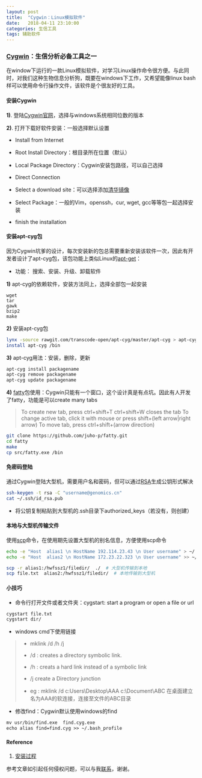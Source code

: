```yaml
---
layout: post
title:  "Cygwin：Linux模拟软件"
date:   2018-04-11 23:10:00
categories: 生信工具
tags: 辅助软件
---
```




### [Cygwin](https://en.wikipedia.org/wiki/Cygwin)：生信分析必备工具之一

在window下运行的一款Linux模拟软件，对学习Linux操作命令很方便。与此同时，对我们这种生物信息分析狗，既要在windows下工作，又希望能像linux bash 样可以使用命令行操作文件，该软件是个很友好的工具。



####  安装Cygwin

**1)**. 登陆[Cygwin官网](https://cygwin.com/)，选择与windows系统相同位数的版本

**2)**. 打开下载好软件安装：一般选择默认设置

* Install from Internet

* Root Install Directory：根目录所在位置（默认）

* Local Package Directory：Cygwin安装包路径，可以自己选择

* Direct Connection

* Select a download site：可以选择添加[清华镜像](https://link.jianshu.com/?t=http://mirrors.tuna.tsinghua.edu.cn/cygwin/)

* Select Package：一般的Vim，openssh，cur, wget, gcc等等包一起选择安装

* finish the installation




#### 安装apt-cyg包

因为Cygwin坑爹的设计，每次安装新的包总需要重新安装该软件一次，因此有开发者设计了apt-cyg包，该包功能上类似Linux的[apt-get](https://baike.baidu.com/item/apt-get/2360755?fr=aladdin)：

* 功能： 搜索、安装、升级、卸载软件

**1)** apt-cyg的依赖软件，安装方法同上，选择全部包一起安装

```
wget
tar
gawk
bzip2
make
```

**2)** 安装apt-cyg包

```bash
lynx -source rawgit.com/transcode-open/apt-cyg/master/apt-cyg > apt-cyg
install apt-cyg /bin
```

**3)** apt-cyg用法：安装，删除，更新

```bash
apt-cyg install packagename
apt-cyg remove packagename
apt-cyg update packagename
```

**4)** [fatty](https://github.com/juho-p/fatty)包使用：Cygwin只能有一个窗口，这个设计真是有点坑。因此有人开发了fatty，功能是可以create many tabs

> To create new tab, press ctrl+shift+T
> ctrl+shift+W closes the tab
> To change active tab, click it with mouse or press shift+(left arrow|right arrow)
> To move tab, press ctrl+shift+(arrow direction)

```bash
git clone https://github.com/juho-p/fatty.git
cd fatty
make
cp src/fatty.exe /bin
```



#### 免密码登陆

通过Cygwin登陆大型机，需要用户名和密码，但可以通过[RSA](https://en.wikipedia.org/wiki/RSA_(cryptosystem))生成公钥形式解决

```bash
ssh-keygen -t rsa -C "username@genomics.cn"
cat ~/.ssh/id_rsa.pub
```

* 将公钥复制粘贴到大型机的.ssh目录下authorized_keys（若没有，则创建）




#### 本地与大型机传输文件

使用[scp](https://www.cnblogs.com/likui360/p/6011769.html)命令，在使用期先设置大型机的别名信息，方便使用scp命令

```bash
echo -e "Host  alias1 \n HostName 192.114.23.43 \n User username" > ~/.ssh/config 
echo -e "Host  alias2 \n HostName 172.23.22.323 \n User username" >> ~/.ssh/config 

scp -r alias1:/hwfssz1/filedir/  ./  # 大型机传输到本地
scp file.txt  alias2:/hwfssz1/filedir/  # 本地传输到大型机
```



#### 小技巧

* 命令行打开文件或者文件夹：cygstart: start a program or open a file or url

```bash
cygstart file.txt
cygstart dir/
```

* windows cmd下使用链接


> - mklink /d /h /j     <Link>   <Target>
>
>
> - /d : creates a     directory symbolic link. 
> - /h : creats a     hard link instead of a symbolic link
> - /j create a     Directory junction
> - eg : mklink /d     c:Users\Desktop\AAA      c:\Document\ABC   在桌面建立名为AAA的软连接，连接至文件的ABC目录

* 修改find：Cygwin默认使用windows的find

```markdown
mv usr/bin/find.exe  find.cyg.exe
echo alias find=find.cyg >> ~/.bash_profile
```





#### Reference

1. [安装过程](http://allthingsmarked.com/2006/08/17/how-to-set-up-a-windows-ssh-server-for-vnc-tunneling/)


参考文章如引起任何侵权问题，可以与我[联系](https://github.com/HuaZou/)，谢谢。
